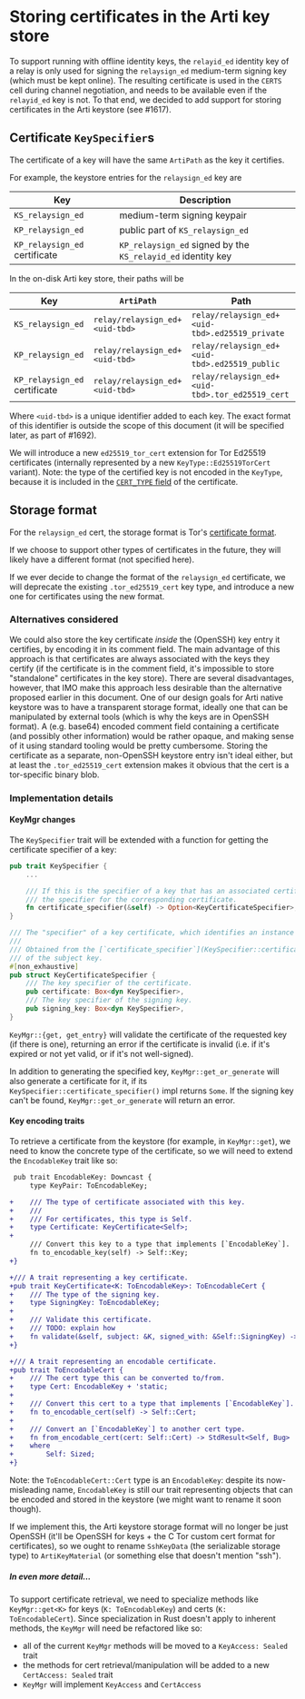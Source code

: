 # Storing certificates in the Arti key store

To support running with offline identity keys,
the `relayid_ed` identity key of a relay is only used for
signing the `relaysign_ed` medium-term signing key (which must be kept online).
The resulting certificate is used in the `CERTS` cell during channel negotiation,
and needs to be available even if the `relayid_ed` key is not.
To that end, we decided to add support for storing certificates in the Arti keystore
(see #1617).

## Certificate `KeySpecifier`s

The certificate of a key will have the same `ArtiPath` as the key it certifies.

For example, the keystore entries for the `relaysign_ed` key are

| Key                            | Description                                                  |
|--------------------------------|--------------------------------------------------------------|
| `KS_relaysign_ed`              | medium-term signing keypair                                  |
| `KP_relaysign_ed`              | public part of `KS_relaysign_ed`                             |
| `KP_relaysign_ed` certificate  | `KP_relaysign_ed` signed by the `KS_relayid_ed` identity key |

In the on-disk Arti key store, their paths will be

| Key                            | `ArtiPath`                      | Path                                              |
|--------------------------------|---------------------------------|---------------------------------------------------|
| `KS_relaysign_ed`              | `relay/relaysign_ed+<uid-tbd>` | `relay/relaysign_ed+<uid-tbd>.ed25519_private`   |
| `KP_relaysign_ed`              | `relay/relaysign_ed+<uid-tbd>` | `relay/relaysign_ed+<uid-tbd>.ed25519_public`    |
| `KP_relaysign_ed` certificate  | `relay/relaysign_ed+<uid-tbd>` | `relay/relaysign_ed+<uid-tbd>.tor_ed25519_cert`  |

Where `<uid-tbd>` is a unique identifier added to each key.
The exact format of this identifier is outside the scope of this document
(it will be specified later, as part of #1692).

We will introduce a new `ed25519_tor_cert` extension for Tor Ed25519 certificates
(internally represented by a new `KeyType::Ed25519TorCert` variant).
Note: the type of the certified key is not encoded in the `KeyType`,
because it is included
in the [`CERT_TYPE` field](https://spec.torproject.org/cert-spec.html#list-key-types)
of the certificate.

## Storage format

For the `relaysign_ed` cert, the storage format is Tor's
[certificate format](https://spec.torproject.org/cert-spec.html).

If we choose to support other types of certificates in the future,
they will likely have a different format (not specified here).

If we ever decide to change the format of the `relaysign_ed` certificate,
we will deprecate the existing `.tor_ed25519_cert` key type,
and introduce a new one for certificates using the new format.

### Alternatives considered

We could also store the key certificate *inside* the (OpenSSH) key entry
it certifies, by encoding it in its comment field.
The main advantage of this approach is that certificates are always associated
with the keys they certify (if the certificate is in the comment field,
it's impossible to store "standalone" certificates in the key store).
There are several disadvantages, however, that IMO make this approach less
desirable than the alternative proposed earlier in this document.
One of our design goals for Arti native keystore was to have
a transparent storage format, ideally one that can be manipulated by external tools
(which is why the keys are in OpenSSH format).
A (e.g. base64) encoded comment field containing a certificate
(and possibly other information)
would be rather opaque, and making sense of it using standard tooling
would be pretty cumbersome. Storing the certificate as a separate,
non-OpenSSH keystore entry isn't ideal either,
but at least the `.tor_ed25519_cert` extension makes it
obvious that the cert is a tor-specific binary blob.

### Implementation details

#### KeyMgr changes

The `KeySpecifier` trait will be extended with a function for getting the
certificate specifier of a key:

```rust
pub trait KeySpecifier {
    ...

    /// If this is the specifier of a key that has an associated certificate,
    /// the specifier for the corresponding certificate.
    fn certificate_specifier(&self) -> Option<KeyCertificateSpecifier>;
}

/// The "specifier" of a key certificate, which identifies an instance of a cert.
///
/// Obtained from the [`certificate_specifier`](KeySpecifier::certificate_specifier)
/// of the subject key.
#[non_exhaustive]
pub struct KeyCertificateSpecifier {
    /// The key specifier of the certificate.
    pub certificate: Box<dyn KeySpecifier>,
    /// The key specifier of the signing key.
    pub signing_key: Box<dyn KeySpecifier>,
}
```

`KeyMgr::{get, get_entry}` will validate the certificate
of the requested key (if there is one), returning an error
if the certificate is invalid (i.e. if it's expired or not yet valid,
or if it's not well-signed).

In addition to generating the specified key,
`KeyMgr::get_or_generate` will also generate a certificate for it,
if its `KeySpecifier::certificate_specifier()` impl returns `Some`.
If the signing key can't be found,
`KeyMgr::get_or_generate` will return an error.

#### Key encoding traits

To retrieve a certificate from the keystore (for example, in `KeyMgr::get`),
we need to know the concrete type of the certificate,
so we will need to extend the `EncodableKey` trait like so:

```diff
 pub trait EncodableKey: Downcast {
     type KeyPair: ToEncodableKey;

+    /// The type of certificate associated with this key.
+    ///
+    /// For certificates, this type is Self.
+    type Certificate: KeyCertificate<Self>;
+
     /// Convert this key to a type that implements [`EncodableKey`].
     fn to_encodable_key(self) -> Self::Key;
+}

+/// A trait representing a key certificate.
+pub trait KeyCertificate<K: ToEncodableKey>: ToEncodableCert {
+    /// The type of the signing key.
+    type SigningKey: ToEncodableKey;
+
+    /// Validate this certificate.
+    /// TODO: explain how
+    fn validate(&self, subject: &K, signed_with: &Self::SigningKey) -> Result<()>;
+}

+/// A trait representing an encodable certificate.
+pub trait ToEncodableCert {
+    /// The cert type this can be converted to/from.
+    type Cert: EncodableKey + 'static;
+
+    /// Convert this cert to a type that implements [`EncodableKey`].
+    fn to_encodable_cert(self) -> Self::Cert;
+
+    /// Convert an [`EncodableKey`] to another cert type.
+    fn from_encodable_cert(cert: Self::Cert) -> StdResult<Self, Bug>
+    where
+        Self: Sized;
+}
```

Note: the `ToEncodableCert::Cert` type is an `EncodableKey`:
despite its now-misleading name, `EncodableKey` is still our trait representing objects
that can be encoded and stored in the keystore (we might want to rename it soon though).

If we implement this, the Arti keystore storage format will no longer be just OpenSSH
(it'll be OpenSSH for keys + the C Tor custom cert format for certificates),
so we ought to rename `SshKeyData` (the serializable storage type)
to `ArtiKeyMaterial` (or something else that doesn't mention "ssh").

##### In even more detail...

To support certificate retrieval, we need to specialize methods like `KeyMgr::get<K>`
for keys (`K: ToEncodableKey`) and certs (`K: ToEncodableCert`).
Since specialization in Rust doesn't apply to inherent methods,
the `KeyMgr` will need be refactored like so:
  * all of the current `KeyMgr` methods will be moved to a `KeyAccess: Sealed`
    trait
  * the methods for cert retrieval/manipulation will be added to a new
    `CertAccess: Sealed` trait
  * `KeyMgr` will implement `KeyAccess` and `CertAccess`
